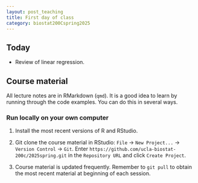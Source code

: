 ```yaml
---
layout: post_teaching
title: First day of class
category: biostat200Cspring2025
---
```


## Today

* Review of linear regression.

## Course material

All lecture notes are in RMarkdown (`qmd`). It is a good idea to learn by running through the code examples. You can do this in several ways. 

### Run locally on your own computer

1. Install the most recent versions of R and RStudio. 

2. Git clone the course material in RStudio: `File` -> `New Project...` -> `Version Control` -> `Git`. Enter `https://github.com/ucla-biostat-200c/2025spring.git` in the `Repository URL` and click `Create Project`. 

3. Course material is updated frequently. Remember to `git pull` to obtain the most recent material at beginning of each session. 

